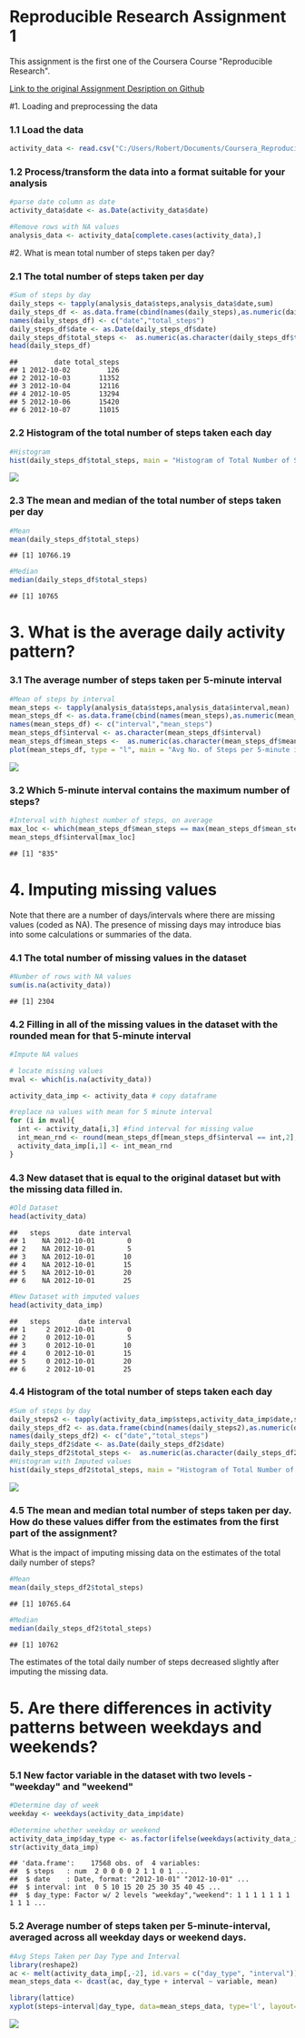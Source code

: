 # Reproducible Research Assignment 1
This assignment is the first one of the Coursera Course "Reproducible Research". 

[Link to the original Assignment Desription on Github](http://github.com/rdpeng/RepData_PeerAssessment1)


#1. Loading and preprocessing the data

### 1.1 Load the data 

```r
activity_data <- read.csv("C:/Users/Robert/Documents/Coursera_Reproducible_Research/activity.csv", header = TRUE)
```

### 1.2 Process/transform the data into a format suitable for your analysis

```r
#parse date column as date
activity_data$date <- as.Date(activity_data$date)

#Remove rows with NA values
analysis_data <- activity_data[complete.cases(activity_data),]
```


#2. What is mean total number of steps taken per day?

### 2.1 The total number of steps taken per day

```r
#Sum of steps by day
daily_steps <- tapply(analysis_data$steps,analysis_data$date,sum)
daily_steps_df <- as.data.frame(cbind(names(daily_steps),as.numeric(daily_steps))) 
names(daily_steps_df) <- c("date","total_steps")
daily_steps_df$date <- as.Date(daily_steps_df$date)
daily_steps_df$total_steps <-  as.numeric(as.character(daily_steps_df$total_steps))
head(daily_steps_df)
```

```
##         date total_steps
## 1 2012-10-02         126
## 2 2012-10-03       11352
## 3 2012-10-04       12116
## 4 2012-10-05       13294
## 5 2012-10-06       15420
## 6 2012-10-07       11015
```

### 2.2 Histogram of the total number of steps taken each day

```r
#Histogram
hist(daily_steps_df$total_steps, main = "Histogram of Total Number of Steps per Day", xlab = "Total Daily Steps", breaks = 12)
```

![](PA1_template_files/figure-html/total_num_steps_hist-1.png)

### 2.3 The mean and median of the total number of steps taken per day

```r
#Mean
mean(daily_steps_df$total_steps)
```

```
## [1] 10766.19
```

```r
#Median
median(daily_steps_df$total_steps)
```

```
## [1] 10765
```


# 3. What is the average daily activity pattern?

### 3.1 The average number of steps taken per 5-minute interval

```r
#Mean of steps by interval
mean_steps <- tapply(analysis_data$steps,analysis_data$interval,mean)
mean_steps_df <- as.data.frame(cbind(names(mean_steps),as.numeric(mean_steps))) 
names(mean_steps_df) <- c("interval","mean_steps")
mean_steps_df$interval <- as.character(mean_steps_df$interval)
mean_steps_df$mean_steps <-  as.numeric(as.character(mean_steps_df$mean_steps))
plot(mean_steps_df, type = "l", main = "Avg No. of Steps per 5-minute interval", xlab = "Interval", ylab = "Avg Steps")
```

![](PA1_template_files/figure-html/mean_num_steps-1.png)

### 3.2 Which 5-minute interval contains the maximum number of steps?


```r
#Interval with highest number of steps, on average
max_loc <- which(mean_steps_df$mean_steps == max(mean_steps_df$mean_steps))
mean_steps_df$interval[max_loc]
```

```
## [1] "835"
```

# 4. Imputing missing values

Note that there are a number of days/intervals where there are missing values (coded as NA). The presence of missing days may introduce bias into some calculations or summaries of the data.

### 4.1 The total number of missing values in the dataset

```r
#Number of rows with NA values
sum(is.na(activity_data))
```

```
## [1] 2304
```


### 4.2 Filling in all of the missing values in the dataset with the rounded mean for that 5-minute interval

```r
#Impute NA values

# locate missing values
mval <- which(is.na(activity_data))

activity_data_imp <- activity_data # copy dataframe

#replace na values with mean for 5 minute interval
for (i in mval){
  int <- activity_data[i,3] #find interval for missing value
  int_mean_rnd <- round(mean_steps_df[mean_steps_df$interval == int,2],0) #find mean interval and round it
  activity_data_imp[i,1] <- int_mean_rnd
} 
```

### 4.3 New dataset that is equal to the original dataset but with the missing data filled in.

```r
#Old Dataset
head(activity_data)
```

```
##   steps       date interval
## 1    NA 2012-10-01        0
## 2    NA 2012-10-01        5
## 3    NA 2012-10-01       10
## 4    NA 2012-10-01       15
## 5    NA 2012-10-01       20
## 6    NA 2012-10-01       25
```

```r
#New Dataset with imputed values
head(activity_data_imp)
```

```
##   steps       date interval
## 1     2 2012-10-01        0
## 2     0 2012-10-01        5
## 3     0 2012-10-01       10
## 4     0 2012-10-01       15
## 5     0 2012-10-01       20
## 6     2 2012-10-01       25
```

### 4.4 Histogram of the total number of steps taken each day

```r
#Sum of steps by day
daily_steps2 <- tapply(activity_data_imp$steps,activity_data_imp$date,sum)
daily_steps_df2 <- as.data.frame(cbind(names(daily_steps2),as.numeric(daily_steps2))) 
names(daily_steps_df2) <- c("date","total_steps")
daily_steps_df2$date <- as.Date(daily_steps_df2$date)
daily_steps_df2$total_steps <-  as.numeric(as.character(daily_steps_df2$total_steps))
#Histogram with Imputed values
hist(daily_steps_df2$total_steps, main = "Histogram of Total Number of Steps per Day", xlab = "Total Daily Steps", breaks = 12)
```

![](PA1_template_files/figure-html/total_num_steps_hist2-1.png)


### 4.5 The mean and median total number of steps taken per day. How do these values differ from the estimates from the first part of the assignment?

What is the impact of imputing missing data on the estimates of the total daily number of steps?
 

```r
#Mean
mean(daily_steps_df2$total_steps)
```

```
## [1] 10765.64
```

```r
#Median
median(daily_steps_df2$total_steps)
```

```
## [1] 10762
```

The estimates of the total daily number of steps decreased slightly after imputing the missing data.

# 5. Are there differences in activity patterns between weekdays and weekends?

### 5.1 New factor variable in the dataset with two levels - "weekday" and "weekend"

```r
#Determine day of week
weekday <- weekdays(activity_data_imp$date)

#Determine whether weekday or weekend
activity_data_imp$day_type <- as.factor(ifelse(weekdays(activity_data_imp$date) %in% c("Sonntag","Samstag") == TRUE,"weekend", "weekday"))
str(activity_data_imp)
```

```
## 'data.frame':	17568 obs. of  4 variables:
##  $ steps   : num  2 0 0 0 0 2 1 1 0 1 ...
##  $ date    : Date, format: "2012-10-01" "2012-10-01" ...
##  $ interval: int  0 5 10 15 20 25 30 35 40 45 ...
##  $ day_type: Factor w/ 2 levels "weekday","weekend": 1 1 1 1 1 1 1 1 1 1 ...
```

### 5.2 Average number of steps taken per 5-minute-interval, averaged across all weekday days or weekend days. 

```r
#Avg Steps Taken per Day Type and Interval
library(reshape2)
ac <- melt(activity_data_imp[,-2], id.vars = c("day_type", "interval"))
mean_steps_data <- dcast(ac, day_type + interval ~ variable, mean)

library(lattice)
xyplot(steps~interval|day_type, data=mean_steps_data, type='l', layout=c(1,2),main="Avg Steps per Day Type and Interval", xlab="Interval",ylab="Steps")
```

![](PA1_template_files/figure-html/avg_steps_per_day_type-1.png)

